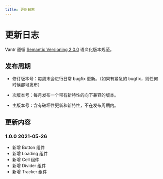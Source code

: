 ```yaml
---
title: 更新日志
---
```


# 更新日志

Vantr 遵循 [Semantic Versioning 2.0.0](http://semver.org/lang/zh-CN/) 语义化版本规范。

## 发布周期

- 修订版本号：每周末会进行日常 bugfix 更新。（如果有紧急的 bugfix，则任何时候都可发布）

- 次版本号：每月发布一个带有新特性的向下兼容的版本。

- 主版本号：含有破坏性更新和新特性，不在发布周期内。

## 更新内容

### 1.0.0 <Badge>2021-05-26</Badge>

- 新增 Button 组件
- 新增 Loading 组件
- 新增 Cell 组件
- 新增 Divider 组件
- 新增 Tracker 组件
